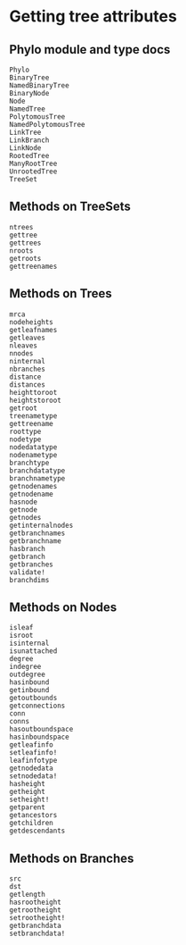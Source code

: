 # Getting tree attributes

## Phylo module and type docs

```@docs
Phylo
BinaryTree
NamedBinaryTree
BinaryNode
Node
NamedTree
PolytomousTree
NamedPolytomousTree
LinkTree
LinkBranch
LinkNode
RootedTree
ManyRootTree
UnrootedTree
TreeSet
```

## Methods on TreeSets

```@docs
ntrees
gettree
gettrees
nroots
getroots
gettreenames
```

## Methods on Trees

```@docs
mrca
nodeheights
getleafnames
getleaves
nleaves
nnodes
ninternal
nbranches
distance
distances
heighttoroot
heightstoroot
getroot
treenametype
gettreename
roottype
nodetype
nodedatatype
nodenametype
branchtype
branchdatatype
branchnametype
getnodenames
getnodename
hasnode
getnode
getnodes
getinternalnodes
getbranchnames
getbranchname
hasbranch
getbranch
getbranches
validate!
branchdims
```

## Methods on Nodes

```@docs
isleaf
isroot
isinternal
isunattached
degree
indegree
outdegree
hasinbound
getinbound
getoutbounds
getconnections
conn
conns
hasoutboundspace
hasinboundspace
getleafinfo
setleafinfo!
leafinfotype
getnodedata
setnodedata!
hasheight
getheight
setheight!
getparent
getancestors
getchildren
getdescendants
```

## Methods on Branches

```@docs
src
dst
getlength
hasrootheight
getrootheight
setrootheight!
getbranchdata
setbranchdata!
```
